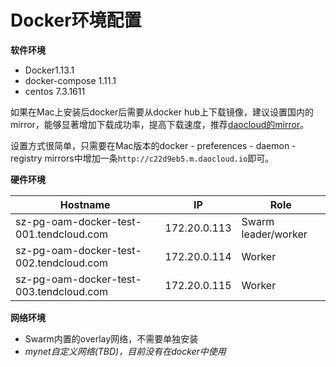 # Docker环境配置

**软件环境**

- Docker1.13.1
- docker-compose 1.11.1
- centos 7.3.1611

如果在Mac上安装后docker后需要从docker hub上下载镜像，建议设置国内的mirror，能够显著增加下载成功率，提高下载速度，推荐[daocloud的mirror](https://www.daocloud.io/mirror#accelerator-doc)。

设置方式很简单，只需要在Mac版本的docker - preferences - daemon - registry mirrors中增加一条``http://c22d9eb5.m.daocloud.io``即可。

**硬件环境**

| Hostname                                | IP           | Role                |
| --------------------------------------- | ------------ | ------------------- |
| sz-pg-oam-docker-test-001.tendcloud.com | 172.20.0.113 | Swarm leader/worker |
| sz-pg-oam-docker-test-002.tendcloud.com | 172.20.0.114 | Worker              |
| sz-pg-oam-docker-test-003.tendcloud.com | 172.20.0.115 | Worker              |

**网络环境**

- Swarm内置的overlay网络，不需要单独安装
- *mynet自定义网络(TBD)，目前没有在docker中使用*